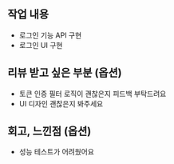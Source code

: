 ## 작업 내용
- 로그인 기능 API 구현
- 로그인 UI 구현
## 리뷰 받고 싶은 부분 (옵션)
- 토큰 인증 필터 로직이 괜찮은지 피드백 부탁드려요
- UI 디자인 괜찮은지 봐주세요
## 회고, 느낀점 (옵션)
- 성능 테스트가 어려웠어요